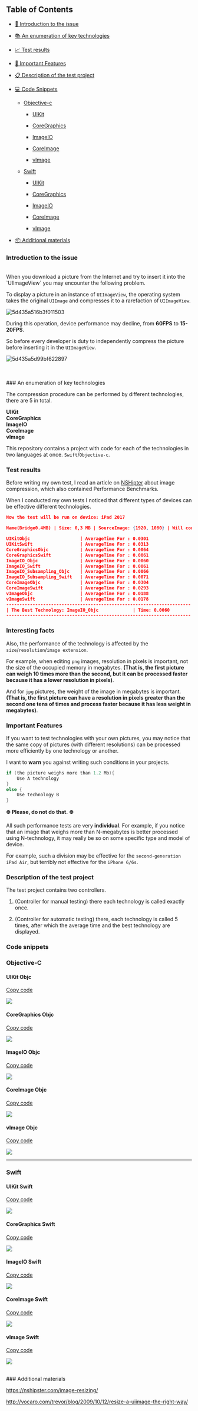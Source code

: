 
## Table of Contents

- [📖 Introduction to the issue](#introduction-to-the-issue)

- [📚 An enumeration of key technologies](#an-enumeration-of-key-technologies)

- [📈 Test results](#test-results)

- [👀 Important Features](#important-features)

- [📋 Description of the test project](#description-of-the-test-project)

- [💻 Code Snippets ](#code-snippets)

  - [Objective-c](#objective-c)

    - [UIKit](#uikit-objc)

    - [CoreGraphics](#coregraphics-objc)

    - [ImageIO](#imageio-objc)

    - [CoreImage](#coreimage-objc)

    - [vImage](#vimage-objc)

  - [Swift](#swift)

    - [UIKit](#uikit-swift)

    - [CoreGraphics](#coregraphics-swift)

    - [ImageIO](#imageio-swift)

    - [CoreImage](#coreimage-swift)

    - [vImage](#vimage-swift)

- [📦 Additional materials](#additional-materials)



### Introduction to the issue
<br>
When you download a picture from the Internet and try to insert it into the `UIImageView` you may encounter the following problem.

To display a picture in an instance of `UIImageView`, the operating system takes the original `UIImage` and compresses it to a rarefaction of `UIImageView`.

![5d435a516b3f011503](https://i.loli.net/2019/08/02/5d435a516b3f011503.png)

During this operation, device performance may decline, from **60FPS** to **15-20FPS**.

So before every developer is duty to independently compress the picture before inserting it in the `UIImageView`.

![5d435a5d99bf622897](https://i.loli.net/2019/08/02/5d435a5d99bf622897.png)

<br>
<br>
### An enumeration of key technologies

The compression procedure can be performed by different technologies, there are 5 in total.

**UIKit** <br>
**CoreGraphics** <br>
**ImageIO** <br>
**CoreImage** <br>
**vImage** <br>

This repository contains a project with code for each of the technologies in two languages at once. `Swift`/`Objective-c`.
<br>
### Test results

Before writing my own test, I read an article on [NSHipter](https://nshipster.com/image-resizing/) about image compression, which also contained Performance Benchmarks.

When I conducted my own tests I noticed that different types of devices can be effective different technologies.

```json
Now the test will be run on device: iPad 2017

Name(Bridge0.4MB) | Size: 0,3 MB | SourceImage: {1920, 1080} | Will converted to: {370, 208}

UIKitObjc                   | AverageTime For : 0.0301
UIKitSwift                  | AverageTime For : 0.0313
CoreGraphicsObjc            | AverageTime For : 0.0064
CoreGraphicsSwift           | AverageTime For : 0.0061
ImageIO_Objc                | AverageTime For : 0.0060
ImageIO_Swift               | AverageTime For : 0.0061
ImageIO_Subsampling_Objc    | AverageTime For : 0.0066
ImageIO_Subsampling_Swift   | AverageTime For : 0.0071
CoreImageObjc               | AverageTime For : 0.0304
CoreImageSwift              | AverageTime For : 0.0293
vImageObjc                  | AverageTime For : 0.0188
vImageSwift                 | AverageTime For : 0.0178
----------------------------------------------------------------------
| The Best Technology: ImageIO_Objc             | Time: 0.0060
----------------------------------------------------------------------
```

### Interesting facts

Also, the performance of the technology is affected by the `size`/`resolution`/`image extension`.

For example, when editing `png` images, resolution in pixels is important, not the size of the occupied memory in megabytes.
**(That is, the first picture can weigh 10 times more than the second, but it can be processed faster because it has a lower resolution in pixels)**.

And for `jpg` pictures, the weight of the image in megabytes is important.
**(That is, the first picture can have a resolution in pixels greater than the second one tens of times and process faster because it has less weight in megabytes)**.
<br>
### Important Features

If you want to test technologies with your own pictures, you may notice that the same copy of pictures (with different resolutions) can be processed more efficiently by one technology or another.

I want to **warn** you against writing such conditions in your projects.

```objectivec
if (the picture weighs more than 1.2 Mb){
    Use A technology
} 
else {
    Use technology B 
}
```

⛔️  **Please, do not do that.** ⛔️

All such performance tests are very **individual**.
For example, if you notice that an image that weighs more than N-megabytes is better processed using N-technology, it may really be so on some specific type and model of device.

For example, such a division may be effective for the `second-generation iPad Air`, but terribly not effective for the `iPhone 6/6s`.
<br>
### Description of the test project

The test project contains two controllers.

1. (Controller for manual testing) there each technology is called exactly once.

2. (Controller for automatic testing) there, each technology is called 5 times, after which the average time and the best technology are displayed.

### Code snippets



### Objective-C

#### UIKit Objc

[Copy code](/Documentation/CodeSnippetsText/objc/uikitobjc.txt)

![](/Documentation/CodeSnippetsImages/objc/uikitobjc.png)


#### CoreGraphics Objc

[Copy code](/Documentation/CodeSnippetsText/objc/coregraphicsobjc.txt)

![](/Documentation/CodeSnippetsImages/objc/coregraphicsobjc.png)



#### ImageIO Objc

[Copy code](/Documentation/CodeSnippetsText/objc/imageIOobjc.txt)

![](/Documentation/CodeSnippetsImages/objc/imageIOobjc.png)



#### CoreImage Objc

[Copy code](/Documentation/CodeSnippetsText/objc/coreImageObjc.txt)

![](/Documentation/CodeSnippetsImages/objc/coreImageObjc.png)



#### vImage Objc

[Copy code](/Documentation/CodeSnippetsText/objc/vImageObjc.txt)

![](/Documentation/CodeSnippetsImages/objc/vImageObjc.png)


---

### Swift

#### UIKit Swift

[Copy code](/Documentation/CodeSnippetsText/swift/uikitswift.txt)

![](/Documentation/CodeSnippetsImages/swift/uikitswift.png)

#### CoreGraphics Swift

[Copy code](/Documentation/CodeSnippetsText/swift/coregraphicsswift.txt)

![](/Documentation/CodeSnippetsImages/swift/coregraphicsswift.png)

#### ImageIO Swift

[Copy code](/Documentation/CodeSnippetsText/swift/imageIOswift.txt)

![](/Documentation/CodeSnippetsImages/swift/imageioswift.png)

#### CoreImage Swift

[Copy code](/Documentation/CodeSnippetsText/swift/coreImageSwift.txt)

![](/Documentation/CodeSnippetsImages/swift/coreimageswift.png)

#### vImage Swift

[Copy code](/Documentation/CodeSnippetsText/swift/vImageSwift.txt)

![](/Documentation/CodeSnippetsImages/swift/vImageswift.png)




<br>
### Additional materials

https://nshipster.com/image-resizing/ <br>

http://vocaro.com/trevor/blog/2009/10/12/resize-a-uiimage-the-right-way/
